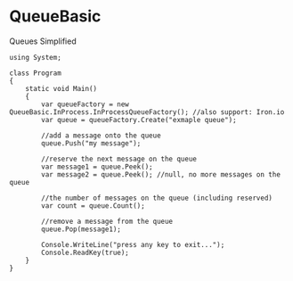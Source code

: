 QueueBasic
==========

Queues Simplified


    using System;
    
    class Program
    {
        static void Main()
        {
            var queueFactory = new QueueBasic.InProcess.InProcessQueueFactory(); //also support: Iron.io
            var queue = queueFactory.Create("exmaple queue");
    
            //add a message onto the queue
            queue.Push("my message");
    
            //reserve the next message on the queue
            var message1 = queue.Peek();
            var message2 = queue.Peek(); //null, no more messages on the queue
    
            //the number of messages on the queue (including reserved)
            var count = queue.Count();
    
            //remove a message from the queue
            queue.Pop(message1);
    
            Console.WriteLine("press any key to exit...");
            Console.ReadKey(true);
        }
    }
